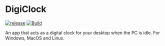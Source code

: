 # DigiClock

[![release](https://github.com/LeonardM01/DigiClock/actions/workflows/release.yml/badge.svg)](https://github.com/LeonardM01/DigiClock/actions/workflows/release.yml)
[![Build](https://github.com/LeonardM01/DigiClock/actions/workflows/build.yml/badge.svg)](https://github.com/LeonardM01/DigiClock/actions/workflows/build.yml)

An app that acts as a digital clock for your desktop when the PC is idle. For Windows, MacOS and Linux.
